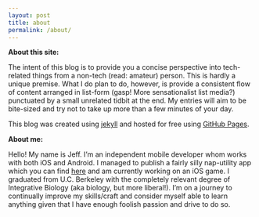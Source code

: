 ```yaml
---
layout: post
title: about
permalink: /about/
---
```

<strong>About this site:</strong>

The intent of this blog is to provide you a concise perspective into tech-related things from a non-tech (read: amateur) person. This is hardly a unique premise. What I do plan to do, however, is provide a consistent flow of content arranged in list-form (gasp! More sensationalist list media?) punctuated by a small unrelated tidbit at the end. My entries will aim to be bite-sized and try not to take up more than a few minutes of your day.

This blog was created using [jekyll](http://jekyllrb.com) and hosted for free using [GitHub Pages](https://pages.github.com).

<strong>About me:</strong>

Hello! My name is Jeff. 
I’m an independent mobile developer whom works with both iOS and Android. I managed to publish a fairly silly nap-utility app which you can find [here](https://play.google.com/store/apps/details?id=com.cedideas.catnap) and am currently working on an iOS game. I graduated from U.C. Berkeley with the completely relevant degree of Integrative Biology (aka biology, but more liberal!). I’m on a journey to continually improve my skills/craft and consider myself able to learn anything given that I have enough foolish passion and drive to do so.

